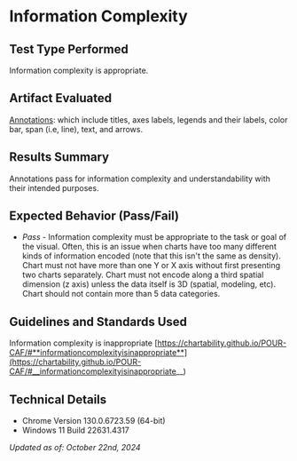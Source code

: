 # Information Complexity

## Test Type Performed

Information complexity is appropriate.

## Artifact Evaluated

[Annotations](https://docs.bokeh.org/en/latest/docs/user_guide/interaction.html): which include titles, axes labels, legends and their labels, color bar, span (i.e, line), text, and arrows.

## Results Summary

Annotations pass for information complexity and understandability with their intended purposes.

## Expected Behavior (Pass/Fail)

- _Pass_ - Information complexity must be appropriate to the task or goal of the visual. Often, this is an issue when charts have too many different kinds of information encoded (note that this isn't the same as density). Chart must not have more than one Y or X axis without first presenting two charts separately. Chart must not encode along a third spatial dimension (z axis) unless the data itself is 3D (spatial, modeling, etc). Chart should not contain more than 5 data categories.

<!-- ## Image or Video of Failure
Figure 1
<figure>
    <img width="803" alt="A scatter plot is shown. In the chart's upper tab, 'All Species' is selected. Three categories are shown, but are hard to differentiate from one another based on their color and patterns." src="./assets/plotting-interface_information-complexity_1.png">
    <figcaption>A scatter plot is shown. Three categories are shown, but are hard to differentiate from one another based on their color and patterns.</figcaption>
</figure> -->

<!-- ## Steps to Reproduce
For Scatter:
Using the scatter plot's tab setting, first view the chart in default view. Next, go to the "Selected Species" tab and choose a drop-down option.

Examine all charts:
- Check that each important piece of information can be easily and accurately discerned from one another
- check that groupings, categories, trends, and patterns can be discerned and interpreted easily
- Check whether any complexity can be reduced without loss of accessibility or understanding (think of this as "complexity-to-ink ratio" in a similar way as Tufte's data-to-ink ratio) -->

## Guidelines and Standards Used

Information complexity is inappropriate [https://chartability.github.io/POUR-CAF/#**informationcomplexityisinappropriate**](https://chartability.github.io/POUR-CAF/#__informationcomplexityisinappropriate__)

<!-- ## Related Evidence
See "Spacing is inapproriate" evidence.  -->

<!-- ## Known or Documented Issues
(If there is already a github issue created for this test or a related test, it will be listed here.) -->

## Technical Details

- Chrome Version 130.0.6723.59 (64-bit)
- Windows 11 Build 22631.4317

_Updated as of: October 22nd, 2024_

<!-- ## Notes
A seasoned SR (screen reader) user could have the knowledge to navigate and explore webpages and graphs with more nuance, whether through manual mode switching, certain key shortcuts, etc. These tests are done by a sighted user with the SR’s default options and performed as if a new or beginner user is interacting with these elements. We would expect that all users could be able to navigate smoothly, regardless of experience levels.  -->
